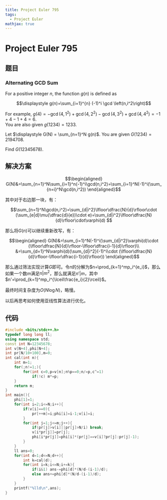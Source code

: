 ```yaml
---
title: Project Euler 795
tags:
  - Project Euler
mathjax: true
---
```

<escape><!-- more --></escape>
    
# Project Euler 795
## 题目
### Alternating GCD Sum



For a positive integer $n$, the function $g(n)$ is defined as

$$\displaystyle g(n)=\sum_{i=1}^{n} (-1)^i \gcd \left(n,i^2\right)$$

For example, $g(4) = -\gcd \left(4,1^2\right) + \gcd \left(4,2^2\right) - \gcd \left(4,3^2\right) + \gcd \left(4,4^2\right) = -1+4-1+4=6$.<br />
You are also given $g(1234)=1233$.


Let $\displaystyle G(N) = \sum_{n=1}^N g(n)$. You are given $G(1234) = 2194708$.


Find $G(12345678)$.



## 解决方案

$$\begin{aligned}
G(N)&=\sum_{n=1}^N\sum_{i=1}^n(-1)^i\gcd(n,i^2)=\sum_{i=1}^N(-1)^i(\sum_{n=i}^N\gcd(n,i^2))
\end{aligned}$$

其中对于右边那一块，有：

$$\sum_{n=1}^N\gcd(n,i^2)=\sum_{d|i^2}\lfloor\dfrac{N}{d}\rfloor\cdot (\sum_{e|d}\mu(\dfrac{d}{e})\cdot e)=\sum_{d|i^2}\lfloor\dfrac{N}{d}\rfloor\cdot\varphi(d) $$

那么将$G(n)$可以继续重新改写，有：

$$\begin{aligned}
G(N)&=\sum_{i=1}^N(-1)^i(\sum_{d|i^2}\varphi(d)\cdot (\lfloor\dfrac{N}{d}\rfloor-\lfloor\dfrac{i-1}{d}\rfloor)\\
&=\sum_{d=1}^N\varphi(d)(\sum_{d|i^2}(-1)^i\cdot (\lfloor\dfrac{N}{d}\rfloor-\lfloor\dfrac{i-1}{d}\rfloor))
\end{aligned}$$

那么通过筛法实现计算$G$即可。令$n$的分解为$n=\prod_{k=1}^mp_i^{e_i}$，那么如果一个数$m$满足$n|m^2$，那么就满足$n'|m$，其中$n'=\prod_{k=1}^mp_i^{\lceil\frac{e_i}{2}\rceil}$。

最终时间复杂度为$O(N\log N)$，略慢。

以后再思考如何使用亚线性算法进行优化。

## 代码


```C++
#include <bits/stdc++.h>
typedef long long ll;
using namespace std;
const int N=12345678;
int v[N+4],phi[N+4];
int pr[N/10+100],m=0;
int cal(int n){
    int m=1;
    for(;n!=1;){
        for(int c=0,p=v[n];n%p==0;n/=p,c^=1)
            if(!c) m*=p;
    }
    return m;
}
int main(){
    phi[1]=1;
    for(int i=2;i<=N;i++){
        if(v[i]==0){
            pr[++m]=i;phi[i]=i-1;v[i]=i;
        }
        for(int j=1;j<=m;j++){
            if(pr[j]>v[i]||pr[j]>N/i) break;
            v[i*pr[j]]=pr[j];
            phi[i*pr[j]]=phi[i]*(pr[j]==v[i]?pr[j]:pr[j]-1);
        }
    }
    ll ans=0;
    for(int d=1;d<=N;d++){
        int k=cal(d);
        for(int i=k;i<=N;i+=k){
            if(i&1) ans-=phi[d]*(N/d-(i-1)/d);
            else ans+=phi[d]*(N/d-(i-1)/d);
        }
    }
    printf("%lld\n",ans);
}


```